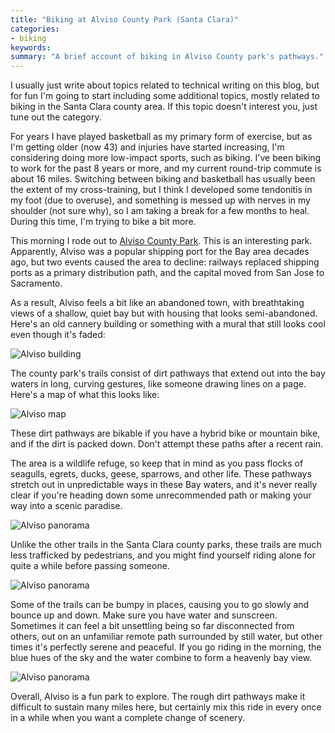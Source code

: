 ```yaml
---
title: "Biking at Alviso County Park (Santa Clara)"
categories:
- biking
keywords:
summary: "A brief account of biking in Alviso County park's pathways."
---
```


I usually just write about topics related to technical writing on this blog, but for fun I'm going to start including some additional topics, mostly related to biking in the Santa Clara county area. If this topic doesn't interest you, just tune out the category.

For years I have played basketball as my primary form of exercise, but as I'm getting older (now 43) and injuries have started increasing, I'm considering doing more low-impact sports, such as biking. I've been biking to work for the past 8 years or more, and my current round-trip commute is about 16 miles. Switching between biking and basketball has usually been the extent of my cross-training, but I think I developed some tendonitis in my foot (due to overuse), and something is messed up with nerves in my shoulder (not sure why), so I am taking a break for a few months to heal. During this time, I'm trying to bike a bit more.

This morning I rode out to [Alviso County Park](https://www.google.com/maps/place/Alviso,+San+Jose,+CA/@37.4408875,-122.0204995,13z/data=!3m1!4b1!4m5!3m4!1s0x808fc8142f8c97e9:0x76e4ea58bc25c854!8m2!3d37.4261669!4d-121.9761384). This is an interesting park. Apparently, Alviso was a popular shipping port for the Bay area decades ago, but two events caused the area to decline: railways replaced shipping ports as a primary distribution path, and the capital moved from San Jose to Sacramento.

As a result, Alviso feels a bit like an abandoned town, with breathtaking views of a shallow, quiet bay but with housing that looks semi-abandoned. Here's an old cannery building or something with a mural that still looks cool even though it's faded:

<img src="https://idratherbewritingmedia.com/images/family/alviso_cannery.jpg" alt="Alviso building" />

The county park's trails consist of dirt pathways that extend out into the bay waters in long, curving gestures, like someone drawing lines on a page. Here's a map of what this looks like:

<img src="https://idratherbewritingmedia.com/images/family/alviso_map.png" style="max-width: 450px" alt="Alviso map" />

These dirt pathways are bikable if you have a hybrid bike or mountain bike, and if the dirt is packed down. Don't attempt these paths after a recent rain.

The area is a wildlife refuge, so keep that in mind as you pass flocks of seagulls, egrets, ducks, geese, sparrows, and other life. These pathways stretch out in unpredictable ways in these Bay waters, and it's never really clear if you're heading down some unrecommended path or making your way into a scenic paradise.

<img src="https://idratherbewritingmedia.com/images/family/alviso_panorama.jpg" alt="Alviso panorama" />

Unlike the other trails in the Santa Clara county parks, these trails are much less trafficked by pedestrians, and you might find yourself riding alone for quite a while before passing someone.

<img src="https://idratherbewritingmedia.com/images/family/alviso_trail.jpg" alt="Alviso panorama" />

Some of the trails can be bumpy in places, causing you to go slowly and bounce up and down. Make sure you have water and sunscreen. Sometimes it can feel a bit unsettling being so far disconnected from others, out on an unfamiliar remote path surrounded by still water, but other times it's perfectly serene and peaceful. If you go riding in the morning, the blue hues of the sky and the water combine to form a heavenly bay view.

<img src="https://idratherbewritingmedia.com/images/family/alviso_blue.jpg" alt="Alviso panorama" />

Overall, Alviso is a fun park to explore. The rough dirt pathways make it difficult to sustain many miles here, but certainly mix this ride in every once in a while when you want a complete change of scenery.
